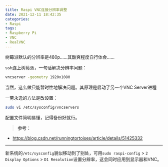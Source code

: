 ```yaml
---
title: Raspi VNC连接分辨率调整
date: 2021-12-11 18:42:35
categories:
- Raspi
tags:
- Raspberry Pi
- VNC
- RealVNC
---
```


树莓派默认的分辨率是480p……其酸爽程度自行体会……

ssh连上树莓派，一句话解决分辨率问题：
```sh
vncserver -geometry 1920x1080
```
当然，这么做只能暂时性地解决问题。其原理是启动了另一个VNC Server进程

一劳永逸的方法是改设置：
```sh
sudo vi /etc/sysconfig/vncservers
```
配置文件简明易懂，记得备份好就行。

> **参考：**
- https://blog.csdn.net/runningtortoises/article/details/51425332

------

新系统的`/etc/sysconfig`貌似移动到了别处，可用`sudo raspi-config` > `2 Display Options` > `D1 Resolution`设置分辨率，这会同时应用到显示器和VNC。